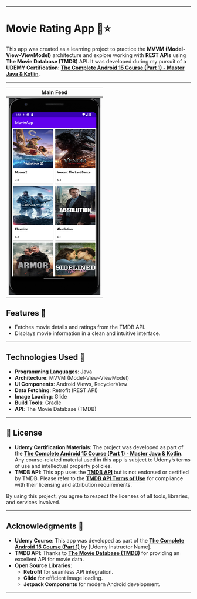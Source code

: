 

---

# Movie Rating App 🎥⭐

This app was created as a learning project to practice the **MVVM (Model-View-ViewModel)** architecture and explore working with **REST APIs** using **The Movie Database (TMDB)** API. It was developed during my pursuit of a **UDEMY Certification: [The Complete Android 15 Course (Part 1) - Master Java & Kotlin](https://www.udemy.com/)**.

---

|                        Main Feed                        |
|:-------------------------------------------------------:|
| <img src="pics/MainFeed.png" alt="login" width="250" /> |


## Features 🌟
- Fetches movie details and ratings from the TMDB API.
- Displays movie information in a clean and intuitive interface.

---

## Technologies Used 🧰
- **Programming Languages**: Java
- **Architecture**: MVVM (Model-View-ViewModel)
- **UI Components**: Android Views, RecyclerView
- **Data Fetching**: Retrofit (REST API)
- **Image Loading**: Glide
- **Build Tools**: Gradle
- **API**: The Movie Database (TMDB)

---


## 📜 License

- **Udemy Certification Materials**: The project was developed as part of the **[The Complete Android 15 Course (Part 1) - Master Java & Kotlin](https://www.udemy.com/)**. Any course-related material used in this app is subject to Udemy’s terms of use and intellectual property policies.  
- **TMDB API**: This app uses the **[TMDB API](https://www.themoviedb.org/documentation/api)** but is not endorsed or certified by TMDB. Please refer to the **[TMDB API Terms of Use](https://www.themoviedb.org/terms-of-use)** for compliance with their licensing and attribution requirements.

By using this project, you agree to respect the licenses of all tools, libraries, and services involved.

--- 


## Acknowledgments 👏
- **Udemy Course**: This app was developed as part of the **[The Complete Android 15 Course (Part 1)](https://www.udemy.com/)** by [Udemy Instructor Name].
- **TMDB API**: Thanks to **[The Movie Database (TMDB)](https://www.themoviedb.org/)** for providing an excellent API for movie data.
- **Open Source Libraries**:
  - **Retrofit** for seamless API integration.
  - **Glide** for efficient image loading.
  - **Jetpack Components** for modern Android development.

---
